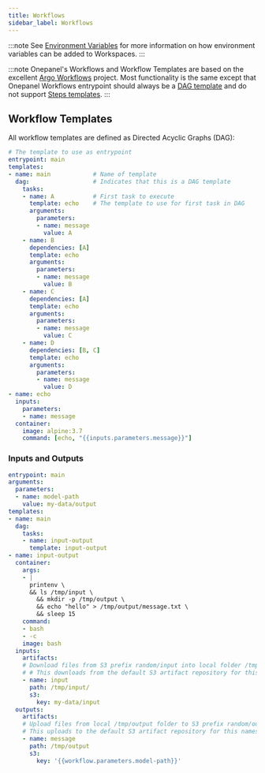 ```yaml
---
title: Workflows
sidebar_label: Workflows
---
```



:::note
See [Environment Variables](/docs/getting-started/concepts/environment-variables) for more information on how environment variables can be added to Workspaces.
:::

:::note
Onepanel's Workflows and Workflow Templates are based on the excellent [Argo Workflows](https://github.com/argoproj/argo) project. Most functionality is the same except that Onepanel Workflows entrypoint should always be a [DAG template](https://github.com/argoproj/argo/tree/master/examples#steps) and do not support [Steps templates](https://github.com/argoproj/argo/tree/master/examples#steps).
:::

##  Workflow Templates

All workflow templates are defined as Directed Acyclic Graphs (DAG):

```yaml
# The template to use as entrypoint
entrypoint: main
templates:
- name: main            # Name of template
  dag:                  # Indicates that this is a DAG template
    tasks:
    - name: A           # First task to execute
      template: echo    # The template to use for first task in DAG
      arguments:
        parameters:
        - name: message
          value: A
    - name: B
      dependencies: [A]
      template: echo
      arguments:
        parameters:
        - name: message
          value: B
    - name: C
      dependencies: [A]
      template: echo
      arguments:
        parameters:
        - name: message
          value: C
    - name: D
      dependencies: [B, C]
      template: echo
      arguments:
        parameters:
        - name: message
          value: D
- name: echo
  inputs:
    parameters:
    - name: message
  container:
    image: alpine:3.7
    command: [echo, "{{inputs.parameters.message}}"]
```

### Inputs and Outputs

```yaml
entrypoint: main
arguments:
  parameters:
  - name: model-path
    value: my-data/output
templates:
- name: main
  dag:
    tasks:
    - name: input-output
      template: input-output
- name: input-output
  container:
    args:
    - |
      printenv \
      && ls /tmp/input \
        && mkdir -p /tmp/output \
        && echo "hello" > /tmp/output/message.txt \
        && sleep 15
    command:
    - bash
    - -c
    image: bash
  inputs:
    artifacts:
    # Download files from S3 prefix random/input into local folder /tmp/input/
    # # This downloads from the default S3 artifact repository for this namespace
    - name: input
      path: /tmp/input/
      s3:
        key: my-data/input
  outputs:
    artifacts:
    # Upload files from local /tmp/output folder to S3 prefix random/output
    # This uploads to the default S3 artifact repository for this namespace
    - name: message
      path: /tmp/output
      s3:
        key: '{{workflow.parameters.model-path}}'

```